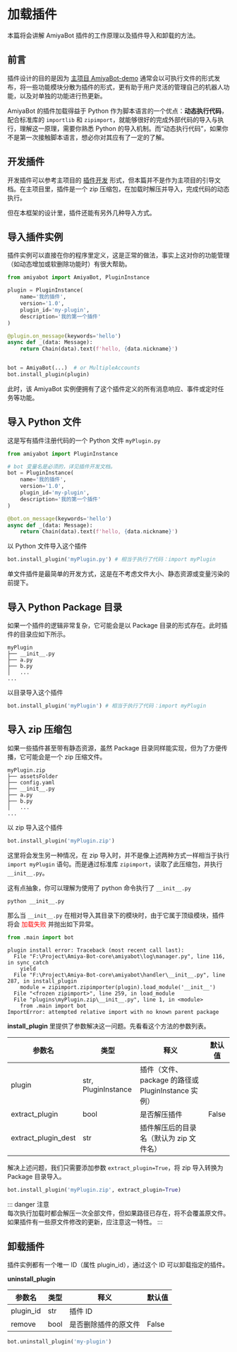 # 加载插件

本篇将会讲解 AmiyaBot 插件的工作原理以及插件导入和卸载的方法。

## 前言

插件设计的目的是因为 [主项目 AmiyaBot-demo](https://github.com/AmiyaBot/Amiya-Bot)
通常会以可执行文件的形式发布，将一些功能模块分散为插件的形式，更有助于用户灵活的管理自己的机器人功能，以及对单独的功能进行热更新。

AmiyaBot 的插件加载得益于 Python 作为脚本语言的一个优点：**动态执行代码**，配合标准库的 `importlib` 和
`zipimport`，就能够很好的完成外部代码的导入与执行，理解这一原理，需要你熟悉 Python
的导入机制。而“动态执行代码”，如果你不是第一次接触脚本语言，想必你对其应有了一定的了解。

## 开发插件

开发插件可以参考主项目的 [插件开发](/develop/plugin/create) 形式，但本篇并不是作为主项目的引导文档。在主项目里，插件是一个
zip 压缩包，在加载时解压并导入，完成代码的动态执行。

但在本框架的设计里，插件还能有另外几种导入方式。

## 导入插件实例

插件实例可以直接在你的程序里定义，这是正常的做法，事实上这对你的功能管理（如动态增加或软删除功能时）有很大帮助。

```python
from amiyabot import AmiyaBot, PluginInstance

plugin = PluginInstance(
    name='我的插件',
    version='1.0',
    plugin_id='my-plugin',
    description='我的第一个插件'
)

@plugin.on_message(keywords='hello')
async def _(data: Message):
    return Chain(data).text(f'hello, {data.nickname}')


bot = AmiyaBot(...)  # or MultipleAccounts
bot.install_plugin(plugin)
```

此时，该 AmiyaBot 实例便拥有了这个插件定义的所有消息响应、事件或定时任务等功能。

## 导入 Python 文件

这是写有插件注册代码的一个 Python 文件 `myPlugin.py`

```python
from amiyabot import PluginInstance

# bot 变量名是必须的，详见插件开发文档。
bot = PluginInstance(
    name='我的插件',
    version='1.0',
    plugin_id='my-plugin',
    description='我的第一个插件'
)

@bot.on_message(keywords='hello')
async def _(data: Message):
    return Chain(data).text(f'hello, {data.nickname}')
```

以 Python 文件导入这个插件

```python
bot.install_plugin('myPlugin.py') # 相当于执行了代码：import myPlugin
```

单文件插件是最简单的开发方式，这是在不考虑文件大小、静态资源或变量污染的前提下。

## 导入 Python Package 目录

如果一个插件的逻辑非常复杂，它可能会是以 Package 目录的形式存在。此时插件的目录应如下所示。

```text
myPlugin
├── __init__.py
├── a.py
├── b.py
│   ...
...
```

以目录导入这个插件

```python
bot.install_plugin('myPlugin') # 相当于执行了代码：import myPlugin
```

## 导入 zip 压缩包

如果一些插件甚至带有静态资源，虽然 Package 目录同样能实现，但为了方便传播，它可能会是一个 zip 压缩文件。

```text
myPlugin.zip
├── assetsFolder
├── config.yaml
├── __init__.py
├── a.py
├── b.py
│   ...
...
```

以 zip 导入这个插件

```python
bot.install_plugin('myPlugin.zip')
```

这里将会发生另一种情况，在 zip 导入时，并不是像上述两种方式一样相当于执行<br>`import myPlugin`
语句。而是通过标准库 `zipimport`，读取了此压缩包，并执行 `__init__.py`。

这有点抽象，你可以理解为使用了 python 命令执行了 `__init__.py`

```bash
python __init__.py
```

那么当 `__init__.py` 在相对导入其目录下的模块时，由于它属于顶级模块，插件将会
<span style="color: red">加载失败</span>
并抛出如下异常。

```python
from .main import bot
```

```text
plugin install error: Traceback (most recent call last):
  File "F:\Project\Amiya-Bot-core\amiyabot\log\manager.py", line 116, in sync_catch
    yield
  File "F:\Project\Amiya-Bot-core\amiyabot\handler\__init__.py", line 287, in install_plugin
    module = zipimport.zipimporter(plugin).load_module('__init__')
  File "<frozen zipimport>", line 259, in load_module
  File "plugins\myPlugin.zip\__init__.py", line 1, in <module>
    from .main import bot
ImportError: attempted relative import with no known parent package
```

**install_plugin** 里提供了参数解决这一问题。先看看这个方法的参数列表。

| 参数名                 | 类型                  | 释义                                    | 默认值   |
|---------------------|---------------------|---------------------------------------|-------|
| plugin              | str, PluginInstance | 插件（文件、package 的路径或 PluginInstance 实例） |       |
| extract_plugin      | bool                | 是否解压插件                                | False |
| extract_plugin_dest | str                 | 插件解压后的目录名（默认为 zip 文件名）                |       |

解决上述问题，我们只需要添加参数 `extract_plugin=True`，将 zip 导入转换为 Package 目录导入。

```python
bot.install_plugin('myPlugin.zip', extract_plugin=True)
```

::: danger 注意<br>
每次执行加载时都会解压一次全部文件，但如果路径已存在，将不会覆盖原文件。如果插件有一些原文件修改的更新，应注意这一特性。
:::

## 卸载插件

插件实例都有一个唯一 ID（属性 plugin_id），通过这个 ID 可以卸载指定的插件。

**uninstall_plugin**

| 参数名       | 类型   | 释义         | 默认值   |
|-----------|------|------------|-------|
| plugin_id | str  | 插件 ID      |       |
| remove    | bool | 是否删除插件的原文件 | False |

```python
bot.uninstall_plugin('my-plugin')
```
